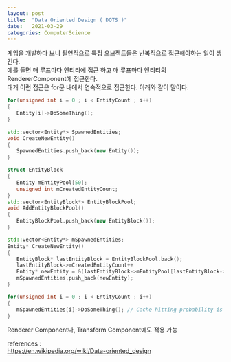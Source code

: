 ```yaml
---
layout: post
title:  "Data Oriented Design ( DOTS )"
date:   2021-03-29
categories: ComputerScience
---
```

게임을 개발하다 보니 필연적으로 특정 오브젝트들은 반복적으로 접근해야하는 일이 생긴다.    
예를 들면 매 루프마다 엔티티에 접근 하고 매 루프마다 엔티티의 RendererComponent에 접근한다.     
대개 이런 접근은 for문 내에서 연속적으로 접근한다. 아래와 같이 말이다.    
```c++
for(unsigned int i = 0 ; i < EntityCount ; i++)
{
   Entity[i]->DoSomeThing();
}
```

```c++
std::vector<Entity*> SpawnedEntities;
void CreateNewEntity()
{
   SpawnedEntities.push_back(new Entity());
}
```

```c++
struct EntityBlock
{
   Entity mEntityPool[50];
   unsigned int mCreatedEntityCount;
}
std::vector<EntityBlock*> EntityBlockPool; 
void AddEntityBlockPool()
{
   EntityBlockPool.push_back(new EntityBlock());
}

std::vector<Entity*> mSpawnedEntities;
Entity* CreateNewEntity()
{
   EntityBlock* lastEntityBlock = EntityBlockPool.back();
   lastEntityBlock->mCreatedEntityCount++
   Entity* newEntity = &(lastEntityBlock->mEntityPool[lastEntityBlock->mCreatedEntityCount-1]);
   mSpawnedEntities.push_back(newEntity);
}

for(unsigned int i = 0 ; i < EntityCount ; i++)
{
   mSpawnedEntities[i]->DoSomeThing(); // Cache hitting probability is increased!!!!
}
```

Renderer Component나, Transform Component에도 적용 가능

references :        
https://en.wikipedia.org/wiki/Data-oriented_design